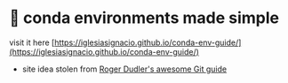 # 🐍 conda environments made simple
visit it here [https://iglesiasignacio.github.io/conda-env-guide/](https://iglesiasignacio.github.io/conda-env-guide/)
- site idea stolen from [Roger Dudler's awesome Git guide](https://rogerdudler.github.io/git-guide/)

